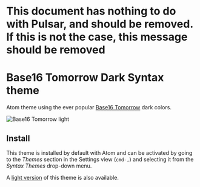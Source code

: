 # This document has nothing to do with Pulsar, and should be removed. If this is not the case, this message should be removed

# Base16 Tomorrow Dark Syntax theme

Atom theme using the ever popular [Base16 Tomorrow](http://chriskempson.com/projects/base16/) dark colors.

![Base16 Tomorrow light](https://cloud.githubusercontent.com/assets/378023/10118589/f108a568-64b6-11e5-8438-eb34dc9b40a1.png)


## Install

This theme is installed by default with Atom and can be activated by going to the _Themes_ section in the Settings view (`cmd-,`) and selecting it from the _Syntax Themes_ drop-down menu.

A
[light version](../base16-tomorrow-light-theme) of this theme is also available.
